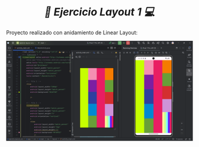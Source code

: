 **_<h1 align="center">:vulcan_salute: Ejercicio Layout 1 :computer:</h1>_**

Proyecto realizado con anidamiento de Linear Layout:

<img src="./assets/image/ejercicio-uno.PNG" alt="">
